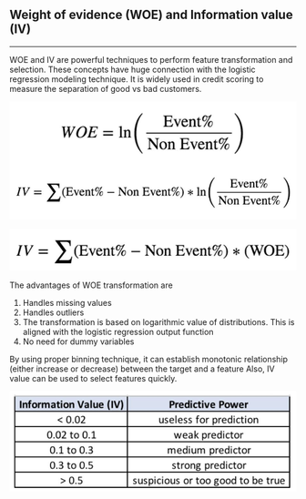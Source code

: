 Weight of evidence (WOE) and Information value (IV)
---------------------------------------------------
---------------------------------------------------

WOE and IV are powerful techniques to perform feature transformation and selection.
These concepts have huge connection with the logistic regression modeling technique.
It is widely used in credit scoring to measure the separation of good vs bad customers.

![Image 1](woe_iv.JPG)

![Image 2](iv.JPG)

The advantages of WOE transformation are
1. Handles missing values
2. Handles outliers
3. The transformation is based on logarithmic value of distributions. This is aligned with the logistic regression output function
4. No need for dummy variables

By using proper binning technique, it can establish monotonic relationship (either increase or decrease) between the target and a feature
Also, IV value can be used to select features quickly.

![Image 3](prediction_power.JPG)
